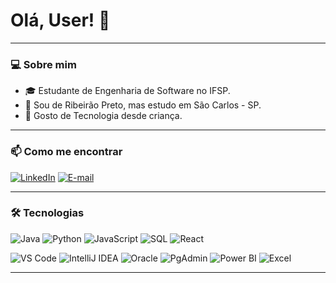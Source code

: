# Olá, User! 👋
---

### 💻 Sobre mim

- 🎓 Estudante de Engenharia de Software no IFSP.
- 📍 Sou de Ribeirão Preto, mas estudo em São Carlos - SP.
- 🌱 Gosto de Tecnologia desde criança.
---

### 📫 Como me encontrar

[![LinkedIn](https://img.shields.io/badge/LinkedIn-Sabrina%20Andrade-blue?logo=linkedin&style=flat-square)](https://www.linkedin.com/in/sabrina-andrade-318a5521a)
[![E-mail](https://img.shields.io/badge/Email-eusabrinaps@gmail.com-red?style=flat-square&logo=gmail)](mailto:eusabrinaps@gmail.com)

---

### 🛠️ Tecnologias

![Java](https://img.shields.io/badge/Java-ED8B00?style=for-the-badge&logo=java&logoColor=white)
![Python](https://img.shields.io/badge/Python-3776AB?style=for-the-badge&logo=python&logoColor=white)
![JavaScript](https://img.shields.io/badge/JavaScript-F7DF1E?style=for-the-badge&logo=javascript&logoColor=black)
![SQL](https://img.shields.io/badge/SQL-4479A1?style=for-the-badge&logo=postgresql&logoColor=white)
![React](https://img.shields.io/badge/React-20232A?style=for-the-badge&logo=react&logoColor=61DAFB)

![VS Code](https://img.shields.io/badge/VS%20Code-007ACC?style=for-the-badge&logo=visual-studio-code&logoColor=white)
![IntelliJ IDEA](https://img.shields.io/badge/IntelliJ%20IDEA-000000?style=for-the-badge&logo=intellij-idea&logoColor=white)
![Oracle](https://img.shields.io/badge/Oracle-F80000?style=for-the-badge&logo=oracle&logoColor=white)
![PgAdmin](https://img.shields.io/badge/PgAdmin-336791?style=for-the-badge&logo=postgresql&logoColor=white)
![Power BI](https://img.shields.io/badge/Power%20BI-F2C811?style=for-the-badge&logo=powerbi&logoColor=black)
![Excel](https://img.shields.io/badge/Excel-217346?style=for-the-badge&logo=microsoft-excel&logoColor=white)

---




